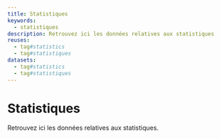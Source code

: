 ```yaml
---
title: Statistiques
keywords:
  - statistiques
description: Retrouvez ici les données relatives aux statistiques
reuses:
  - tag#statistics
  - tag#statistiques
datasets:
  - tag#statistics
  - tag#statistiques
---
```

# Statistiques

Retrouvez ici les données relatives aux statistiques.